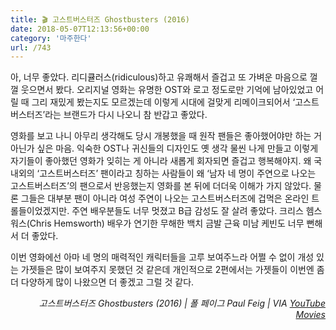 ```yaml
---
title: 🎬 고스트버스터즈 Ghostbusters (2016)
date: 2018-05-07T12:13:56+00:00
category: '마주한다'
url: /743
---
```


아, 너무 좋았다. 리디큘러스(ridiculous)하고 유쾌해서 즐겁고 또 가벼운 마음으로 껄껄 웃으면서 봤다. 오리지널 영화는 유명한 OST와 로고 정도로만 기억에 남아있었고 어릴 때 그리 재밌게 봤는지도 모르겠는데 이렇게 시대에 걸맞게 리메이크되어서 &#8216;고스트버스터즈&#8217;라는 브랜드가 다시 나오니 참 반갑고 좋았다.

영화를 보고 나니 아무리 생각해도 당시 개봉했을 때 원작 팬들은 좋아했어야만 하는 거 아닌가 싶은 마음. 익숙한 OST나 귀신들의 디자인도 옛 생각 물씬 나게 만들고 이렇게 자기들이 좋아했던 영화가 잊히는 게 아니라 새롭게 회자되면 즐겁고 행복해야지. 왜 국내외의 &#8216;고스트버스터즈&#8217; 팬이라고 칭하는 사람들이 왜 &#8216;남자 네 명이 주연으로 나오는 고스트버스터즈&#8217;의 팬으로서 반응했는지 영화를 본 뒤에 더더욱 이해가 가지 않았다. 물론 그들은 대부분 팬이 아니라 여성 주연이 나오는 고스트버스터즈에 겁먹은 온라인 트롤들이었겠지만. 주연 배우분들도 너무 멋졌고 B급 감성도 잘 살려 좋았다. 크리스 헴스워스(Chris Hemsworth) 배우가 연기한 무해한 백치 금발 근육 미남 케빈도 너무 뻔해서 더 좋았다.

이번 영화에선 아마 네 명의 매력적인 캐릭터들을 고루 보여주느라 어쩔 수 없이 개성 있는 가젯들은 많이 보여주지 못했던 것 같은데 개인적으로 2편에서는 가젯들이 이번엔 좀 더 다양하게 많이 나왔으면 더 좋겠고 그럴 것 같다.

<p style="text-align:right">
  <em>고스트버스터즈 Ghostbusters (2016) | 폴 페이그 Paul Feig | VIA <a rel="noreferrer noopener" href="https://www.youtube.com/channel/UClgRkhTL3_hImCAmdLfDE4g" target="_blank">YouTube Movies</a><br /></em>
</p>